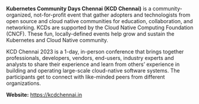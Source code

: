 **Kubernetes Community Days Chennai (KCD Chennai)** is a community-organized, not-for-profit event that gather adopters and technologists from open source and cloud native communities for education, collaboration, and networking. KCDs are supported by the Cloud Native Computing Foundation (CNCF). These fun, locally-defined events help grow and sustain the Kubernetes and Cloud Native community.

KCD Chennai 2023 is a 1-day, in-person conference that brings together professionals, developers, vendors, end-users, industry experts and analysts to share their experience and learn from others’ experience in building and operating large-scale cloud-native software systems. The participants get to connect with like-minded peers from different organizations.

**Website:** https://kcdchennai.in

<!---
kcdchennai/kcdchennai is a ✨ special ✨ repository because its `README.md` (this file) appears on your GitHub profile.
You can click the Preview link to take a look at your changes.
--->
